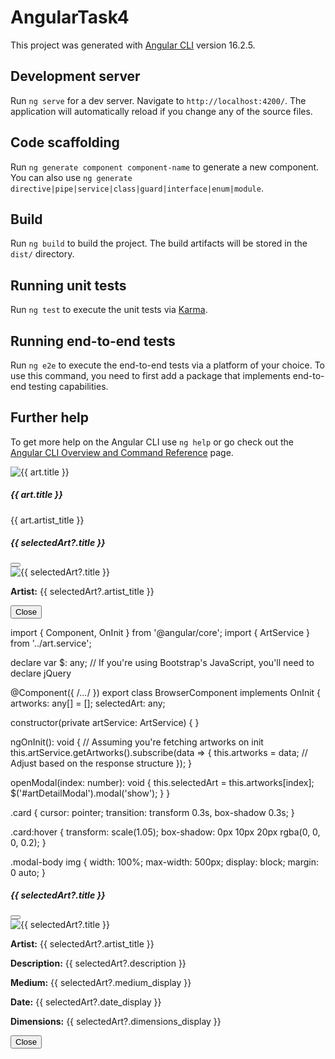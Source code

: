 # AngularTask4

This project was generated with [Angular CLI](https://github.com/angular/angular-cli) version 16.2.5.

## Development server

Run `ng serve` for a dev server. Navigate to `http://localhost:4200/`. The application will automatically reload if you change any of the source files.

## Code scaffolding

Run `ng generate component component-name` to generate a new component. You can also use `ng generate directive|pipe|service|class|guard|interface|enum|module`.

## Build

Run `ng build` to build the project. The build artifacts will be stored in the `dist/` directory.

## Running unit tests

Run `ng test` to execute the unit tests via [Karma](https://karma-runner.github.io).

## Running end-to-end tests

Run `ng e2e` to execute the end-to-end tests via a platform of your choice. To use this command, you need to first add a package that implements end-to-end testing capabilities.

## Further help

To get more help on the Angular CLI use `ng help` or go check out the [Angular CLI Overview and Command Reference](https://angular.io/cli) page.



<div class="container mt-5">

  <!-- Artwork Listing -->
  <div class="results-container row">
    <div *ngFor="let art of artworks; let i = index" class="col-md-4 mb-4">
      <div class="card" (click)="openModal(i)">
        <img [src]="art.thumbnail_url" alt="{{ art.title }}" class="card-img-top">
        <div class="card-body">
          <h5 class="card-title">{{ art.title }}</h5>
          <p class="card-text">{{ art.artist_title }}</p>
        </div>
      </div>
    </div>
  </div>

  <!-- Modal -->
  <div class="modal fade" id="artDetailModal" tabindex="-1" aria-labelledby="exampleModalLabel" aria-hidden="true">
    <div class="modal-dialog modal-lg">
      <div class="modal-content">
        <div class="modal-header">
          <h5 class="modal-title" id="exampleModalLabel">{{ selectedArt?.title }}</h5>
          <button type="button" class="btn-close" data-bs-dismiss="modal" aria-label="Close"></button>
        </div>
        <div class="modal-body">
          <img [src]="selectedArt?.image_url" alt="{{ selectedArt?.title }}" class="img-fluid mb-3">
          <p><strong>Artist:</strong> {{ selectedArt?.artist_title }}</p>
          <!-- Add more details as needed -->
        </div>
        <div class="modal-footer">
          <button type="button" class="btn btn-secondary" data-bs-dismiss="modal">Close</button>
        </div>
      </div>
    </div>
  </div>
</div>


import { Component, OnInit } from '@angular/core';
import { ArtService } from '../art.service';

declare var $: any;  // If you're using Bootstrap's JavaScript, you'll need to declare jQuery

@Component({ /*...*/ })
export class BrowserComponent implements OnInit {
  artworks: any[] = [];
  selectedArt: any;

  constructor(private artService: ArtService) { }

  ngOnInit(): void {
    // Assuming you're fetching artworks on init
    this.artService.getArtworks().subscribe(data => {
      this.artworks = data;  // Adjust based on the response structure
    });
  }

  openModal(index: number): void {
    this.selectedArt = this.artworks[index];
    $('#artDetailModal').modal('show');
  }
}

.card {
  cursor: pointer;
  transition: transform 0.3s, box-shadow 0.3s;
}

.card:hover {
  transform: scale(1.05);
  box-shadow: 0px 10px 20px rgba(0, 0, 0, 0.2);
}

.modal-body img {
  width: 100%;
  max-width: 500px;
  display: block;
  margin: 0 auto;
}

<!-- Modal -->
<div class="modal fade" id="artDetailModal" tabindex="-1" aria-labelledby="artDetailLabel" aria-hidden="true">
    <div class="modal-dialog modal-xl">
      <div class="modal-content">
        <div class="modal-header">
          <h5 class="modal-title" id="artDetailLabel">{{ selectedArt?.title }}</h5>
          <button type="button" class="btn-close" data-bs-dismiss="modal" aria-label="Close"></button>
        </div>
        <div class="modal-body">
          <div class="row">
            <div class="col-md-6">
                <img [src]="selectedArt?.image_url" alt="{{ selectedArt?.title }}" class="img-fluid mb-3">
            </div>
            <div class="col-md-6">
                <p><strong>Artist:</strong> {{ selectedArt?.artist_title }}</p>
                <p><strong>Description:</strong> {{ selectedArt?.description }}</p>
                <p><strong>Medium:</strong> {{ selectedArt?.medium_display }}</p>
                <p><strong>Date:</strong> {{ selectedArt?.date_display }}</p>
                <p><strong>Dimensions:</strong> {{ selectedArt?.dimensions_display }}</p>
                <!-- Add any other relevant details available from the API -->
            </div>
          </div>
        </div>
        <div class="modal-footer">
          <button type="button" class="btn btn-secondary" data-bs-dismiss="modal">Close</button>
        </div>
      </div>
    </div>
</div>

